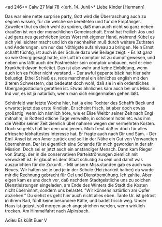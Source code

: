<ad 246>* Calw 27 Mai 78
 <(erh. 14. Juni)>*
Liebe Kinder [Hermann]

Das war eine nette surprise party, Gott wird die Überraschung auch zu segnen wissen, für die welche sie bereiteten und für die Empfänger. Zuweilen thut es doch wohl zu spüren, daß man auch nicht so ganz neben draußen ist von der menschlichen Gemeinschaft. Ernst hat freilich Jos und Jud ganz neu geschrieben jedes Wort mit eigener Hand, während Kübel es sich viel leichter macht und ich da nachhelfen muß durch weitere Zuthaten und Änderungen, um nur das Nöthigste aufs niveau zu bringen. Nein Ernst schafft tüchtig, ist auch in der Schule dazu wie Beilage zeigt. - Es ist ganz so wie Georg gesagt hatte, die Luft im comptoir ist zu dumpf gewesen, und neben uns läßt auch der Postmeister sein comptoir umbauen, weil er eine Krankheit davon herleitet. Das ist also wahr und keine Einbildung, wenn auch ich es früher nicht verstand. - Der awful gepente bäck hat hier sehr belustigt, Ethel St hieß es, rede manchmal ein ähnliches english mit den älteren Schwestern, das bedeutet doch wohl, daß sie in ein ordentliches Übergangsstadium gerathen ist. Etwas ähnliches kam auch bei uns Miss. in Ind vor, es ist ja natürlich, wenn man sich einigermaßen gehen läßt.

Schönfeld war letzte Woche hier, hat ja eine Tochter des Schaffh Beck und erwartet jetzt das erste Kindlein. Er scheint frisch, ist aber doch etwas großartig, wenn ich nämlich höre, wie er Elise Weitbr seiner Zeit nach Engl mitnahm, in Rotterd etliche Tage verweilte, in schönem hotel etc was ihm die Weitbr seiner Zeit ziemlich übel nahmen wegen der vermehrten Kosten. Doch so gehts halt bei dem und jenem. Mich freut daß er doch für alles africsche lebhaftestes Interesse hat. Er fragte auch nach Dir und Sam. - Der Emil Ansel ist von Amer zurück und soll in der Nähe ein Gut von Verwandten übernehmen. Der ist eigentlich eine Schande für mich geworden in der afr Mission. Doch sei er jetzt auch ein anständiger Mensch. Dann kam Rieger von Stuttg. der in die conservativen Parteiströmungen ziemlich mit verwickelt ist. Er glaubt es dem Staat schuldig zu sein und damit was auszurichten für die Zukunft. - Mit unsern Miss.stunden gab es auch was Neues. Wir halten sie je und je in der Schule (Heizbarkeit halber) da wurde mir die Rechnung gebracht für Oel und Dienstbemühung. Ich zahlte. Aber eigen kam es uns doch vor, daß nachdem Stadtgeistliche uns zu solchen Dienstleistungen eingeladen, am Ende des Winters die Stadt die Kosten nicht übernimmt, sondern uns belastet. "Wir könnens natürlich am Opfer abziehen." 
Du siehst es geht hier auch nicht alles eben. Tante Ur. ist getrost in ihrem Bad, fühlt keine besondere Kälte, und badet frisch weg. Unser Haus ist geipst, soll morgen auch angestrichen werden, wenn wirklich trocken. Am Himmelfahrt nach Alpirsbach.

 Adieu Es küßt Euer V
